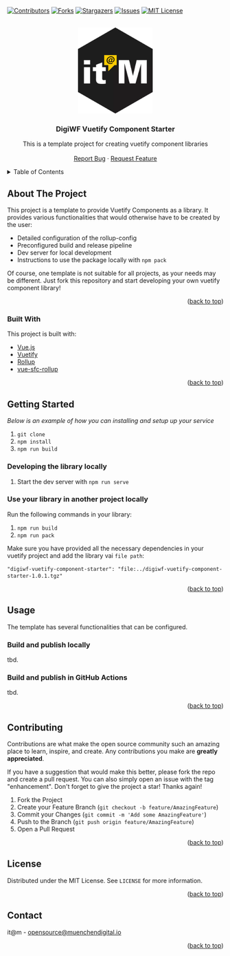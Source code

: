 <div id="top"></div>

<!-- PROJECT SHIELDS -->
[![Contributors][contributors-shield]][contributors-url]
[![Forks][forks-shield]][forks-url]
[![Stargazers][stars-shield]][stars-url]
[![Issues][issues-shield]][issues-url]
[![MIT License][license-shield]][license-url]


<!-- PROJECT LOGO -->
<br />
<div align="center">
  <a href="https://github.com/it-at-m/digiwf-vuetify-component-starter">
    <img src="images/logo.png" alt="Logo" height="200">
  </a>

<h3 align="center">DigiWF Vuetify Component Starter</h3>

  <p align="center">
   This is a template project for creating vuetify component libraries
     <!-- <br />
   <a href="https://github.com/it-at-m/digiwf-vuetify-component-starter"><strong>Explore the docs »</strong></a> -->
    <br />
    <br />
     <!-- <a href="https://github.com/it-at-m/digiwf-vuetify-component-starter">View Demo</a>
    · -->
    <a href="https://github.com/it-at-m/digiwf-vuetify-component-starter/issues">Report Bug</a>
    ·
    <a href="https://github.com/it-at-m/digiwf-vuetify-component-starter/issues">Request Feature</a>
  </p>
</div>



<!-- TABLE OF CONTENTS -->
<details>
  <summary>Table of Contents</summary>
  <ol>
    <li>
      <a href="#about-the-project">About The Project</a>
      <ul>
        <li><a href="#built-with">Built With</a></li>
      </ul>
    </li>
    <li>
      <a href="#getting-started">Getting Started</a>
    </li>
    <li><a href="#usage">Usage</a></li>
    <li><a href="#contributing">Contributing</a></li>
    <li><a href="#license">License</a></li>
    <li><a href="#contact">Contact</a></li>
  </ol>
</details>



<!-- ABOUT THE PROJECT -->
## About The Project

This project is a template to provide Vuetify Components as a library. It provides various functionalities that would otherwise have to be created by the user:

- Detailed configuration of the rollup-config
- Preconfigured build and release pipeline
- Dev server for local development
- Instructions to use the package locally with `npm pack`

Of course, one template is not suitable for all projects, as your needs may be different. Just fork this repository and start developing your own vuetify component library!

<p align="right">(<a href="#top">back to top</a>)</p>


### Built With

This project is built with:

* [Vue.js](https://vuejs.org)
* [Vuetify](https://vuetifyjs.com/en/)
* [Rollup](https://github.com/rollup/rollup)
* [vue-sfc-rollup](https://github.com/team-innovation/vue-sfc-rollup)

<p align="right">(<a href="#top">back to top</a>)</p>


<!-- GETTING STARTED -->
## Getting Started

_Below is an example of how you can installing and setup up your service_

1. `git clone `
2. `npm install`
3. `npm run build`

### Developing the library locally

1. Start the dev server with `npm run serve`

### Use your library in another project locally

Run the following commands in your library:

1. `npm run build`
2. `npm run pack`

Make sure you have provided all the necessary dependencies in your vuetify project and add the library vai `file path`:
 
```
"digiwf-vuetify-component-starter": "file:../digiwf-vuetify-component-starter-1.0.1.tgz"
```

<p align="right">(<a href="#top">back to top</a>)</p>


<!-- USAGE EXAMPLES -->
## Usage

The template has several functionalities that can be configured.

### Build and publish locally
tbd.

### Build and publish in GitHub Actions
tbd.


<p align="right">(<a href="#top">back to top</a>)</p>


<!-- CONTRIBUTING -->
## Contributing

Contributions are what make the open source community such an amazing place to learn, inspire, and create. Any contributions you make are **greatly appreciated**.

If you have a suggestion that would make this better, please fork the repo and create a pull request. You can also simply open an issue with the tag "enhancement".
Don't forget to give the project a star! Thanks again!

1. Fork the Project
2. Create your Feature Branch (`git checkout -b feature/AmazingFeature`)
3. Commit your Changes (`git commit -m 'Add some AmazingFeature'`)
4. Push to the Branch (`git push origin feature/AmazingFeature`)
5. Open a Pull Request

<p align="right">(<a href="#top">back to top</a>)</p>


<!-- LICENSE -->
## License

Distributed under the MIT License. See `LICENSE` for more information.

<p align="right">(<a href="#top">back to top</a>)</p>



<!-- CONTACT -->
## Contact

it@m - opensource@muenchendigital.io

<p align="right">(<a href="#top">back to top</a>)</p>


<!-- MARKDOWN LINKS & IMAGES -->
<!-- https://www.markdownguide.org/basic-syntax/#reference-style-links -->
[contributors-shield]: https://img.shields.io/github/contributors/it-at-m/digiwf-vuetify-component-starter.svg?style=for-the-badge
[contributors-url]: https://github.com/it-at-m/digiwf-vuetify-component-starter/graphs/contributors
[forks-shield]: https://img.shields.io/github/forks/it-at-m/digiwf-vuetify-component-starter.svg?style=for-the-badge
[forks-url]: https://github.com/it-at-m/digiwf-vuetify-component-starter/network/members
[stars-shield]: https://img.shields.io/github/stars/it-at-m/digiwf-vuetify-component-starter.svg?style=for-the-badge
[stars-url]: https://github.com/it-at-m/digiwf-vuetify-component-starter/stargazers
[issues-shield]: https://img.shields.io/github/issues/it-at-m/digiwf-vuetify-component-starter.svg?style=for-the-badge
[issues-url]: https://github.com/it-at-m/digiwf-vuetify-component-starter/issues
[license-shield]: https://img.shields.io/github/license/it-at-m/digiwf-vuetify-component-starter.svg?style=for-the-badge
[license-url]: https://github.com/it-at-m/digiwf-vuetify-component-starter/blob/master/LICENSE
[product-screenshot]: images/screenshot.png
